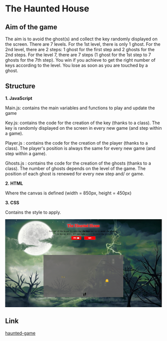 # The Haunted House

## Aim of the game
The aim is to avoid the ghost(s) and collect the key randomly displayed on the screen.
There are 7 levels. For the 1st level, there is only 1 ghost. For the 2nd level, there are 2 steps: 1 ghost for the first step and 2 ghosts for the 2nd steps.
For the level 7, there are 7 steps (1 ghost for the 1st step to 7 ghosts for the 7th step).
You win if you achieve to get the right number of keys according to the level.
You lose as soon as you are touched by a ghost.

## Structure

**1. JavaScript**

Main.js: contains the main variables and functions to play and update the game

Key.js: contains the code for the creation of the key (thanks to a class). The key is randomly displayed on the screen in every new game (and step within a game). 

Player.js : contains the code for the creation of the player (thanks to a class). The player's position is always the same for every new game (and step within a game).

Ghosts.js : contains the code for the creation of the ghosts (thanks to a class). The number of ghosts depends on the level of the game. The position of each ghost is renewed for every new step and/ or game.


**2. HTML**

Where the canvas is defined (width = 850px, height = 450px)


**3. CSS**

Contains the style to apply.

![alt text](/images/image-game.jpg)


## Link
[haunted-game](https://sandrine8304.github.io/haunted-house/)

